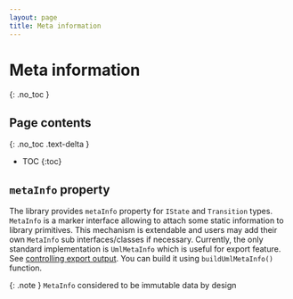 ```yaml
---
layout: page
title: Meta information
---
```


# Meta information
{: .no_toc }

## Page contents
{: .no_toc .text-delta }

- TOC
{:toc}

## `metaInfo` property

The library provides `metaInfo` property for `IState` and `Transition` types.
`MetaInfo` is a marker interface allowing to attach some static information to library primitives.
This mechanism is extendable and users may add their own `MetaInfo` sub interfaces/classes if necessary.
Currently, the only standard implementation is `UmlMetaInfo` which is useful for export feature.
See [controlling export output](https://kstatemachine.github.io/kstatemachine/pages/export.html#controlling-export-output).
You can build it using `buildUmlMetaInfo()` function.

{: .note }
`MetaInfo` considered to be immutable data by design